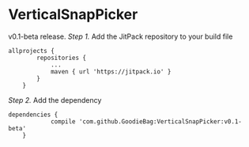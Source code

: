 # VerticalSnapPicker 
v0.1-beta release.
*Step 1.* Add the JitPack repository to your build file
```
allprojects {
		repositories {
			...
			maven { url 'https://jitpack.io' }
		}
	}
```

*Step 2.* Add the dependency
```
dependencies {
	        compile 'com.github.GoodieBag:VerticalSnapPicker:v0.1-beta'
	}

```
